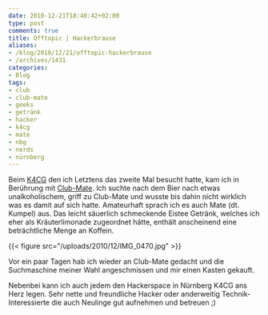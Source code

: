 ```yaml
---
date: 2010-12-21T18:48:42+02:00
type: post
comments: true
title: Offtopic | Hackerbrause
aliases:
- /blog/2010/12/21/offtopic-hackerbrause
- /archives/1431
categories:
- Blog
tags:
- club
- club-mate
- geeks
- getränk
- hacker
- k4cg
- mate
- nbg
- nerds
- nürnberg
---
```


Beim [K4CG](http://www.k4cg.org) den ich Letztens das zweite Mal besucht
hatte, kam ich in Berührung mit
[Club-Mate](http://de.wikipedia.org/wiki/Club_mate). Ich suchte nach dem
Bier nach etwas unalkoholischem, griff zu Club-Mate und wusste bis dahin
nicht wirklich was es damit auf sich hatte. Amateurhaft sprach ich es auch
Mate (dt. Kumpel) aus. Das leicht säuerlich schmeckende Eistee Getränk,
welches ich eher als Kräuterlimonade zugeordnet hätte, enthält anscheinend
eine beträchtliche Menge an Koffein.

{{< figure src="/uploads/2010/12/IMG_0470.jpg" >}}

Vor ein paar Tagen hab ich wieder an Club-Mate gedacht und die Suchmaschine
meiner Wahl angeschmissen und mir einen Kasten gekauft.

Nebenbei kann ich auch jedem den Hackerspace in Nürnberg K4CG ans Herz
legen. Sehr nette und freundliche Hacker oder anderweitig
Technik-Interessierte die auch Neulinge gut aufnehmen und betreuen ;)
